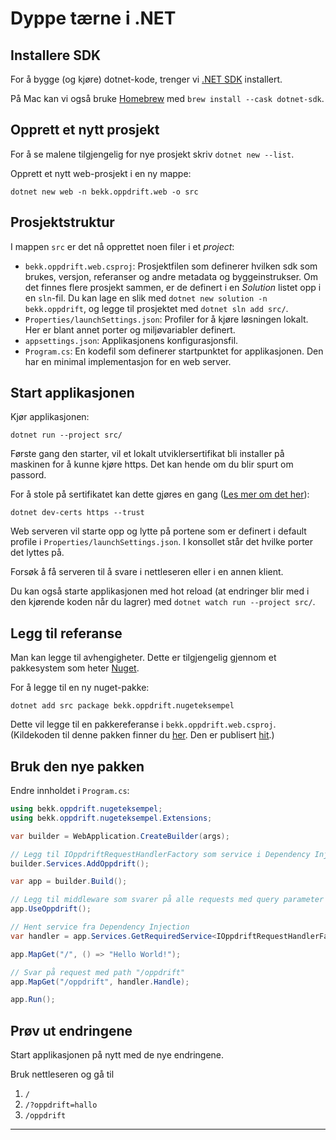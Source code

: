# Dyppe tærne i .NET

## Installere SDK

For å bygge (og kjøre) dotnet-kode, trenger vi [.NET SDK](https://dotnet.microsoft.com/en-us/download) installert.

På Mac kan vi også bruke [Homebrew](https://brew.sh/) med `brew install --cask dotnet-sdk`.

## Opprett et nytt prosjekt

For å se malene tilgjengelig for nye prosjekt skriv `dotnet new --list`.

Opprett et nytt web-prosjekt i en ny mappe:

```console
dotnet new web -n bekk.oppdrift.web -o src
```

## Prosjektstruktur

I mappen `src` er det nå opprettet noen filer i et *project*:

- `bekk.oppdrift.web.csproj`: Prosjektfilen som definerer hvilken sdk som  brukes, versjon, referanser og andre metadata og byggeinstrukser. Om det finnes flere prosjekt sammen, er de definert i en *Solution* listet opp i en `sln`-fil. Du kan lage en slik med `dotnet new solution -n bekk.oppdrift`, og legge til prosjektet med `dotnet sln add src/`.
- `Properties/launchSettings.json`: Profiler for å kjøre løsningen lokalt. Her er blant annet porter og miljøvariabler definert.
- `appsettings.json`: Applikasjonens konfigurasjonsfil.
- `Program.cs`: En kodefil som definerer startpunktet for applikasjonen. Den har en minimal implementasjon for en web server.

## Start applikasjonen

Kjør applikasjonen:

```console
dotnet run --project src/
```

Første gang den starter, vil et lokalt utviklersertifikat bli installer på maskinen for å kunne kjøre https. Det kan hende om du blir spurt om passord.

For å stole på sertifikatet kan dette gjøres en gang ([Les mer om det her](https://learn.microsoft.com/en-us/aspnet/core/security/enforcing-ssl?view=aspnetcore-7.0&tabs=visual-studio%2Clinux-ubuntu#trust-the-aspnet-core-https-development-certificate-on-windows-and-macos)):

```console
dotnet dev-certs https --trust
```

Web serveren vil starte opp og lytte på portene som er definert i default profile i `Properties/launchSettings.json`. I konsollet står det hvilke porter det lyttes på.

Forsøk å få serveren til å svare i nettleseren eller i en annen klient.

Du kan også starte applikasjonen med hot reload (at endringer blir med i den kjørende koden når du lagrer) med `dotnet watch run --project src/`.

## Legg til referanse

Man kan legge til avhengigheter. Dette er tilgjengelig gjennom et pakkesystem som heter [Nuget](https://nuget.org).

For å legge til en ny nuget-pakke:

```console
dotnet add src package bekk.oppdrift.nugeteksempel
```

Dette vil legge til en pakkereferanse i `bekk.oppdrift.web.csproj`. (Kildekoden til denne pakken finner du [her](./nuget_eksempel/).
Den er publisert [hit](https://www.nuget.org/packages/bekk.oppdrift.nugeteksempel/1.0.1).)

## Bruk den nye pakken

Endre innholdet i `Program.cs`:

```C#
using bekk.oppdrift.nugeteksempel;
using bekk.oppdrift.nugeteksempel.Extensions;

var builder = WebApplication.CreateBuilder(args);

// Legg til IOppdriftRequestHandlerFactory som service i Dependency Injection
builder.Services.AddOppdrift();

var app = builder.Build();

// Legg til middleware som svarer på alle requests med query parameter "oppdrift"
app.UseOppdrift();

// Hent service fra Dependency Injection
var handler = app.Services.GetRequiredService<IOppdriftRequestHandlerFactory>();

app.MapGet("/", () => "Hello World!");

// Svar på request med path "/oppdrift"
app.MapGet("/oppdrift", handler.Handle);

app.Run();
```

## Prøv ut endringene

Start applikasjonen på nytt med de nye endringene.

Bruk nettleseren og gå til 
1.  `/`
2.  `/?oppdrift=hallo`
3.  `/oppdrift`

---

